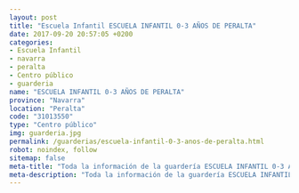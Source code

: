 ```yaml
---
layout: post
title: "Escuela Infantil ESCUELA INFANTIL 0-3 AÑOS DE PERALTA"
date: 2017-09-20 20:57:05 +0200
categories:
- Escuela Infantil
- navarra
- peralta
- Centro público
- guarderia
name: "ESCUELA INFANTIL 0-3 AÑOS DE PERALTA"
province: "Navarra"
location: "Peralta"
code: "31013550"
type: "Centro público"
img: guarderia.jpg
permalink: /guarderias/escuela-infantil-0-3-anos-de-peralta.html
robot: noindex, follow
sitemap: false
meta-title: "Toda la información de la guardería ESCUELA INFANTIL 0-3 AÑOS DE PERALTA"
meta-description: "Toda la información de la guardería ESCUELA INFANTIL 0-3 AÑOS DE PERALTA"
---
```

